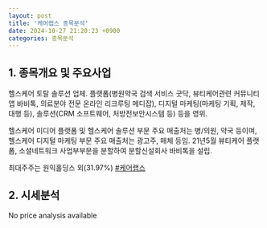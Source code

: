 ```yaml
---
layout: post
title: '케어랩스 종목분석'
date: 2024-10-27 21:20:23 +0900
categories: 종목분석
---
```


## 1. 종목개요 및 주요사업

헬스케어 토탈 솔루션 업체. 플랫폼(병원약국 검색 서비스 굿닥, 뷰티케어관련 커뮤니티 앱 바비톡, 의료분야 전문 온라인 리크루팅 메디잡), 디지털 마케팅(마케팅 기획, 제작, 대행 등), 솔루션(CRM 소프트웨어, 처방전보안시스템 등) 등을 영위.

헬스케어 미디어 플랫폼 및 헬스케어 솔루션 부문 주요 매출처는 병/의원, 약국 등이며, 헬스케어 디지털 마케팅 부문 주요 매출처는 광고주, 매체 등임. 21년5월 뷰티케어 플랫폼, 소셜네트워크 사업부부문을 분할하여 분할신설회사 바비톡을 설립.

최대주주는 원익홀딩스 외(31.97%)
[#케어랩스](#)

## 2. 시세분석

No price analysis available
